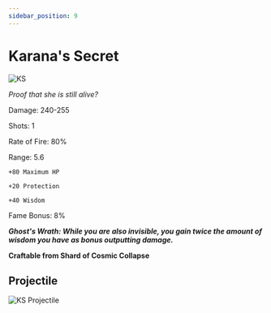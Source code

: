 ```yaml
---
sidebar_position: 9
---
```


# Karana's Secret

![KS](https://vwiki.valorserver.com/api/item/picture/karana's%20secret)

<i>Proof that she is still alive?</i>

Damage: 240-255

Shots: 1

Rate of Fire: 80%

Range: 5.6

	+80 Maximum HP
		
	+20 Protection
		
	+40 Wisdom

Fame Bonus: 8%

***Ghost's Wrath: While you are also invisible, you gain twice the amount of wisdom you have as bonus outputting damage.***

**Craftable from Shard of Cosmic Collapse** 

## Projectile

![KS Projectile](https://cdn.discordapp.com/attachments/953134990428868629/981721288596930570/karana.gif)
